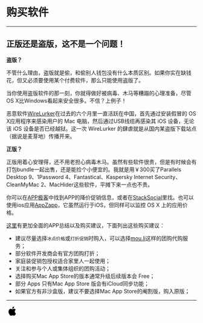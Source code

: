 # 购买软件
---

## 正版还是盗版，这不是一个问题！

**盗版？**

不管什么理由，盗版就是偷，和偷别人钱包没有什么本质区别。如果你实在缺钱花，但又必须要使用某个付费软件，那么只能使用盗版了。

当你使用盗版软件的那一刻，你就得做好被病毒、木马等糟蹋的心理准备，尽管OS X比Windows看起来安全很多。不信？上例子！

恶意软件[WireLurker](http://researchcenter.paloaltonetworks.com/2014/11/wirelurker-new-era-os-x-ios-malware/)在过去的六个月里一直活跃在中国，首先通过安装假冒的 OS X应用程序来感染用户的 Mac 电脑，然后通过USB线缆再感染其 iOS 设备，无论该 iOS 设备是否已经越狱。这一次 WireLurker 的肆虐就是从国内某盗版下载站点（据说是麦芽地）传播开来。

**正版？**

正版用着心安理得，还不用老担心病毒木马。虽然有些软件很贵，但是有时候会有打包bundle一起出售，还是能捡个小便宜的。我就是用￥300买了Parallels Desktop 9、1Password 4、Fantastical、Kaspersky Internet Security、CleanMyMac 2、MacHider这些软件，平摊下来一点也不贵。

你可以在[APP极客](http://www.appjk.com/app/mac/all/hot/all/sale)中找到APP的降价促销信息，或者在[StackSocial](https://stacksocial.com/)里找。也可以使用ios应用[AppZapp](https://itunes.apple.com/cn/app/appzapp-notify-jiang-jia-ying/id845046425?mt=8)，它虽然运行于iOS，但同样可以监控 OS X 上的应用价格。

[这里](https://github.com/hzlzh/Best-App)有更加全面的APP总结以及购买建议，下面列出这些购买建议：

* 建议尽量选择`冰点价格`或`打折促销`时购入，可以选择[mou.li](http://mou.li/)这样的团购代购服务；
* 部分软件开发商会有官方团购打折；
* 家庭装促销包授权适合家里人一起使用；
* 关注和参与个人或集体组织的团购活动；
* 选择购买Mac App Store的版本通常升级后续版本会 Free；
* 部分 Apps 只有Mac App Store 版会有iCloud同步功能；
* 如果官方有非沙盒版，建议不要选择Mac App Store的阉割版，购入原版；


---
[![](../resource/os-x.png)](http://github.com/xuelangZF/MacOSX/blob/gh-pages/os-x/os-x_summary.md)
